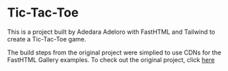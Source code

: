# Tic-Tac-Toe

This is a project built by Adedara Adeloro with FastHTML and Tailwind to create a Tic-Tac-Toe game.

The build steps from the original project were simplied to use CDNs for the FastHTML Gallery examples.  To check out the original project, click [here](https://github.com/TechBroAdedara/TicTacToe-with-FastHTML)
